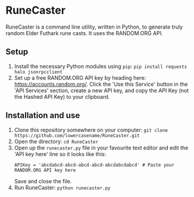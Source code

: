 
# RuneCaster

RuneCaster is a command line utility, written in Python, to generate truly random Elder Futhark rune casts. It uses the RANDOM.ORG API.

## Setup

1. Install the necessary Python modules using `pip`:
   `pip install requests halo jsonrpcclient`
2. Set up a free RANDOM.ORG API key by heading here: https://accounts.random.org/. Click the 'Use this Service' button in the 'API Services' section, create a new API key, and copy the API Key (not the Hashed API Key) to your clipboard.

## Installation and use

1. Clone this repository somewhere on your computer:
   `git clone https://github.com/lowercasename/RuneCaster.git`
2. Open the directory:
   `cd RuneCaster`
3. Open up the `runecaster.py` file in your favourite text editor and edit the 'API key here' line so it looks like this:
   ```
   APIKey = 'abcdabcd-abcd-abcd-abcd-abcdabcdabcd' # Paste your RANDOM.ORG API key here
   ```
   Save and close the file.
3. Run RuneCaster:
   `python runecaster.py`

